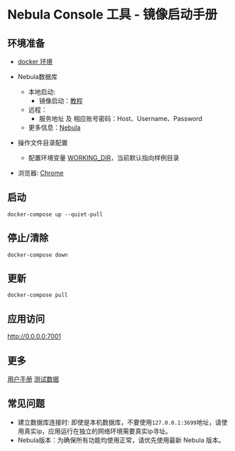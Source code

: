 # Nebula Console 工具 - 镜像启动手册
## 环境准备
- [docker 环境](https://docs.docker.com/v17.09/engine/installation/)
- Nebula数据库
  - 本地启动:
    - 镜像启动：[教程](https://github.com/vesoft-inc/nebula-docker-compose)
  - 远程：
    - 服务地址 及 相应账号密码：Host、Username、Password
  - 更多信息：[Nebula](https://github.com/vesoft-inc/nebula)

- 操作文件目录配置
  - 配置环境变量 [WORKING_DIR](./.env)，当前默认指向样例目录

- 浏览器: [Chrome](https://www.google.com/intl/zh-CN/chrome/)

## 启动
```shell
docker-compose up --quiet-pull
```

## 停止/清除
```shell
docker-compose down
```

## 更新
```shell
docker-compose pull
```

## 应用访问
http://0.0.0.0:7001

## 更多
[用户手册](https://www.yuque.com/nebulagraph/bh6cky/kx7aug)
[测试数据](./example/follow.csv)

## 常见问题
- 建立数据库连接时: 即使是本机数据库，不要使用`127.0.0.1:3699`地址，请使用真实ip，应用运行在独立的网络环境需要真实ip寻址。
- Nebula版本：为确保所有功能均使用正常，请优先使用最新 Nebula 版本。
